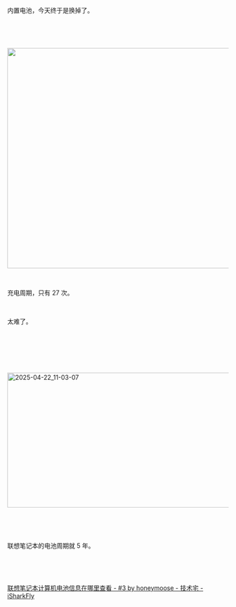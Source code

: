<p>内置电池，今天终于是换掉了。</p> <br><p></p> <br><p class="img-center"><img alt="" height="500" src="https://i-blog.csdnimg.cn/img_convert/e375e0c5588f6e2e298ee59fc7c719a5.jpeg" width="666" /></p> <br><p>充电周期，只有 27 次。</p> <br><p>太难了。</p> <br><p></p> <br><p></p> <br><p class="img-center"><a href="https://cdn.isharkfly.com/com-isharkfly-www/discourse-uploads/original/3X/f/5/f547baa5564e59a3da4d46f5f046eebb311cdfe8.jpeg" rel="nofollow"><img alt="2025-04-22_11-03-07" height="306" src="https://i-blog.csdnimg.cn/img_convert/ed1110199c5a4ad9e5d556f9a9085eb2.jpeg" width="690" /></a></p> <br><p></p> <br><p>联想笔记本的电池周期就 5 年。</p> <br><p></p> <br><p><a href="https://www.isharkfly.com/t/topic/15936/3" rel="nofollow" title="联想笔记本计算机电池信息在哪里查看 - #3 by honeymoose - 技术宅 - iSharkFly">联想笔记本计算机电池信息在哪里查看 - #3 by honeymoose - 技术宅 - iSharkFly</a></p> <br><p></p>